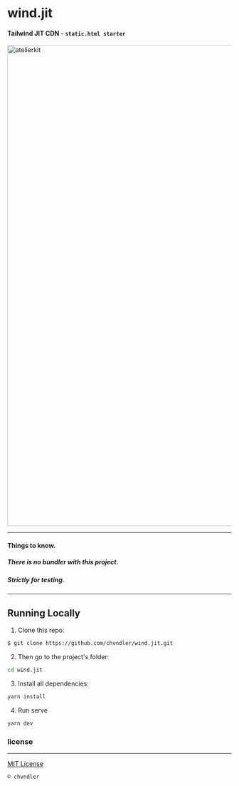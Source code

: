 <!-- @format -->

# wind.jit

#### **Tailwind JIT CDN** - `static.html starter`

<a href="https://docs.atlrdsgn.com">
  <img width="1080" alt="atelierkit" src="https://cdn.atlrdsgn.com/assets/github/chvndler/windjit.png">
</a>

---

#### Things to know.

##### _There is no bundler with this project._

##### _Strictly for testing._

---

## Running Locally

1. Clone this repo:

```sh
$ git clone https://github.com/chvndler/wind.jit.git
```

2. Then go to the project's folder:

```sh
cd wind.jit
```

3. Install all dependencies:

```sh
yarn install
```

4. Run serve

```sh
yarn dev
```

### license

---

[MIT License]()

`© chvndler`
